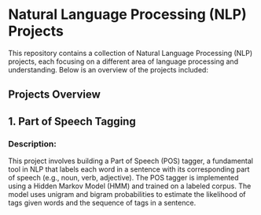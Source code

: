 # Natural Language Processing (NLP) Projects
This repository contains a collection of Natural Language Processing (NLP) projects, each focusing on a different area of language processing and understanding. Below is an overview of the projects included:

## Projects Overview
## 1. Part of Speech Tagging
### Description:
This project involves building a Part of Speech (POS) tagger, a fundamental tool in NLP that labels each word in a sentence with its corresponding part of speech (e.g., noun, verb, adjective). The POS tagger is implemented using a Hidden Markov Model (HMM) and trained on a labeled corpus. The model uses unigram and bigram probabilities to estimate the likelihood of tags given words and the sequence of tags in a sentence.
